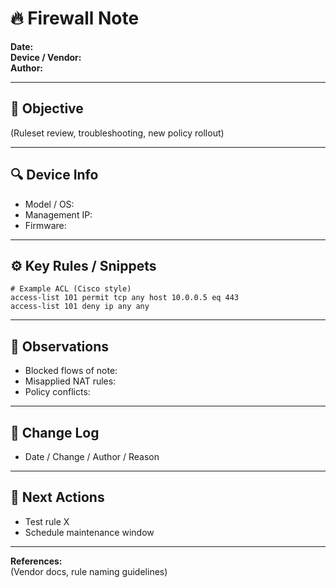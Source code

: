# 🔥 Firewall Note

**Date:**  
**Device / Vendor:**  
**Author:**  

---

## 🎯 Objective
(Ruleset review, troubleshooting, new policy rollout)

---

## 🔍 Device Info
- Model / OS:  
- Management IP:  
- Firmware:  

---

## ⚙️ Key Rules / Snippets
    # Example ACL (Cisco style)
    access-list 101 permit tcp any host 10.0.0.5 eq 443
    access-list 101 deny ip any any

---

## 🧾 Observations
- Blocked flows of note:  
- Misapplied NAT rules:  
- Policy conflicts:

---

## 🧩 Change Log
- Date / Change / Author / Reason

---

## 🧭 Next Actions
- Test rule X  
- Schedule maintenance window

---

**References:**  
(Vendor docs, rule naming guidelines)
